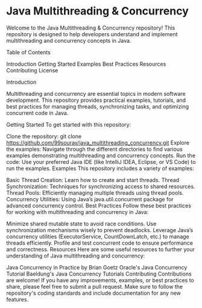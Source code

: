 # Java Multithreading & Concurrency

Welcome to the Java Multithreading & Concurrency repository! This repository is designed to help developers understand and implement multithreading and concurrency concepts in Java.

Table of Contents

Introduction
Getting Started
Examples
Best Practices
Resources
Contributing
License

Introduction

Multithreading and concurrency are essential topics in modern software development. This repository provides practical examples, tutorials, and best practices for managing threads, synchronizing tasks, and optimizing concurrent code in Java.

Getting Started
To get started with this repository:

Clone the repository:
git clone https://github.com/99sourav/java_multithreading_concurrency.git
Explore the examples: Navigate through the different directories to find various examples demonstrating multithreading and concurrency concepts.
Run the code: Use your preferred Java IDE (like IntelliJ IDEA, Eclipse, or VS Code) to run the examples.
Examples
This repository includes a variety of examples:

Basic Thread Creation: Learn how to create and start threads.
Thread Synchronization: Techniques for synchronizing access to shared resources.
Thread Pools: Efficiently managing multiple threads using thread pools.
Concurrency Utilities: Using Java’s java.util.concurrent package for advanced concurrency control.
Best Practices
Follow these best practices for working with multithreading and concurrency in Java:

Minimize shared mutable state to avoid race conditions.
Use synchronization mechanisms wisely to prevent deadlocks.
Leverage Java’s concurrency utilities (ExecutorService, CountDownLatch, etc.) to manage threads efficiently.
Profile and test concurrent code to ensure performance and correctness.
Resources
Here are some useful resources to further your understanding of Java multithreading and concurrency:

Java Concurrency in Practice by Brian Goetz
Oracle's Java Concurrency Tutorial
Baeldung's Java Concurrency Tutorials
Contributing
Contributions are welcome! If you have any improvements, examples, or best practices to share, please feel free to submit a pull request. Make sure to follow the repository's coding standards and include documentation for any new features.
